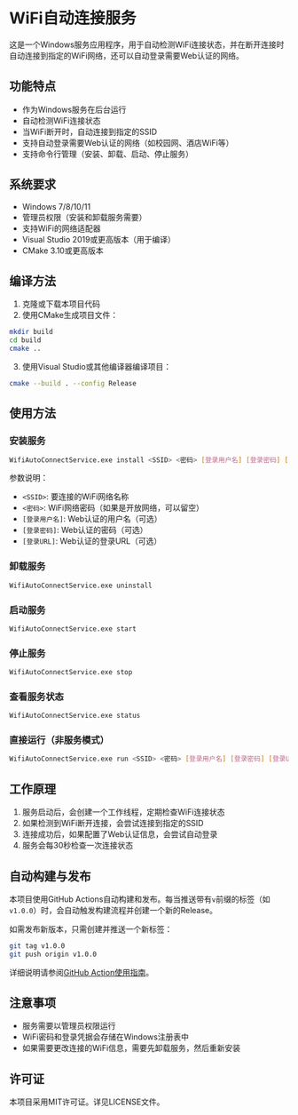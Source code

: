 # WiFi自动连接服务

这是一个Windows服务应用程序，用于自动检测WiFi连接状态，并在断开连接时自动连接到指定的WiFi网络，还可以自动登录需要Web认证的网络。

## 功能特点

- 作为Windows服务在后台运行
- 自动检测WiFi连接状态
- 当WiFi断开时，自动连接到指定的SSID
- 支持自动登录需要Web认证的网络（如校园网、酒店WiFi等）
- 支持命令行管理（安装、卸载、启动、停止服务）

## 系统要求

- Windows 7/8/10/11
- 管理员权限（安装和卸载服务需要）
- 支持WiFi的网络适配器
- Visual Studio 2019或更高版本（用于编译）
- CMake 3.10或更高版本

## 编译方法

1. 克隆或下载本项目代码
2. 使用CMake生成项目文件：

```bash
mkdir build
cd build
cmake ..
```

3. 使用Visual Studio或其他编译器编译项目：

```bash
cmake --build . --config Release
```

## 使用方法

### 安装服务

```bash
WifiAutoConnectService.exe install <SSID> <密码> [登录用户名] [登录密码] [登录URL]
```

参数说明：
- `<SSID>`: 要连接的WiFi网络名称
- `<密码>`: WiFi网络密码（如果是开放网络，可以留空）
- `[登录用户名]`: Web认证的用户名（可选）
- `[登录密码]`: Web认证的密码（可选）
- `[登录URL]`: Web认证的登录URL（可选）

### 卸载服务

```bash
WifiAutoConnectService.exe uninstall
```

### 启动服务

```bash
WifiAutoConnectService.exe start
```

### 停止服务

```bash
WifiAutoConnectService.exe stop
```

### 查看服务状态

```bash
WifiAutoConnectService.exe status
```

### 直接运行（非服务模式）

```bash
WifiAutoConnectService.exe run <SSID> <密码> [登录用户名] [登录密码] [登录URL]
```

## 工作原理

1. 服务启动后，会创建一个工作线程，定期检查WiFi连接状态
2. 如果检测到WiFi断开连接，会尝试连接到指定的SSID
3. 连接成功后，如果配置了Web认证信息，会尝试自动登录
4. 服务会每30秒检查一次连接状态

## 自动构建与发布

本项目使用GitHub Actions自动构建和发布。每当推送带有`v`前缀的标签（如`v1.0.0`）时，会自动触发构建流程并创建一个新的Release。

如需发布新版本，只需创建并推送一个新标签：

```bash
git tag v1.0.0
git push origin v1.0.0
```

详细说明请参阅[GitHub Action使用指南](docs/github-action-usage.md)。

## 注意事项

- 服务需要以管理员权限运行
- WiFi密码和登录凭据会存储在Windows注册表中
- 如果需要更改连接的WiFi信息，需要先卸载服务，然后重新安装

## 许可证

本项目采用MIT许可证。详见LICENSE文件。